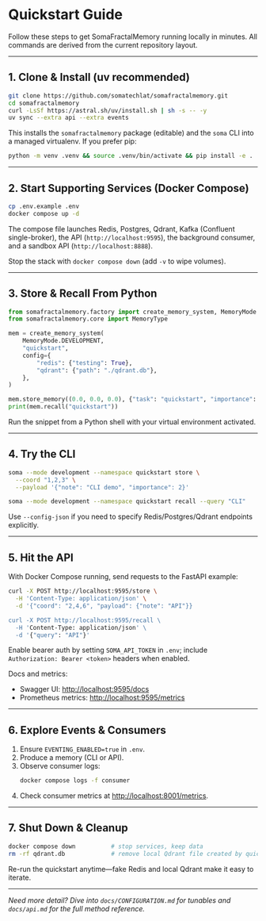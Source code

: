 # Quickstart Guide

Follow these steps to get SomaFractalMemory running locally in minutes. All commands are derived from the current repository layout.

---

## 1. Clone & Install (uv recommended)
```bash
git clone https://github.com/somatechlat/somafractalmemory.git
cd somafractalmemory
curl -LsSf https://astral.sh/uv/install.sh | sh -s -- -y
uv sync --extra api --extra events
```
This installs the `somafractalmemory` package (editable) and the `soma` CLI into a managed virtualenv. If you prefer pip:
```bash
python -m venv .venv && source .venv/bin/activate && pip install -e .
```

---

## 2. Start Supporting Services (Docker Compose)
```bash
cp .env.example .env
docker compose up -d
```
The compose file launches Redis, Postgres, Qdrant, Kafka (Confluent single-broker), the API (`http://localhost:9595`), the background consumer, and a sandbox API (`http://localhost:8888`).

Stop the stack with `docker compose down` (add `-v` to wipe volumes).

---

## 3. Store & Recall From Python
```python
from somafractalmemory.factory import create_memory_system, MemoryMode
from somafractalmemory.core import MemoryType

mem = create_memory_system(
    MemoryMode.DEVELOPMENT,
    "quickstart",
    config={
        "redis": {"testing": True},
        "qdrant": {"path": "./qdrant.db"},
    },
)

mem.store_memory((0.0, 0.0, 0.0), {"task": "quickstart", "importance": 4}, MemoryType.EPISODIC)
print(mem.recall("quickstart"))
```
Run the snippet from a Python shell with your virtual environment activated.

---

## 4. Try the CLI
```bash
soma --mode development --namespace quickstart store \
  --coord "1,2,3" \
  --payload '{"note": "CLI demo", "importance": 2}'

soma --mode development --namespace quickstart recall --query "CLI"
```
Use `--config-json` if you need to specify Redis/Postgres/Qdrant endpoints explicitly.

---

## 5. Hit the API
With Docker Compose running, send requests to the FastAPI example:
```bash
curl -X POST http://localhost:9595/store \
  -H 'Content-Type: application/json' \
  -d '{"coord": "2,4,6", "payload": {"note": "API"}}

curl -X POST http://localhost:9595/recall \
  -H 'Content-Type: application/json' \
  -d '{"query": "API"}'
```
Enable bearer auth by setting `SOMA_API_TOKEN` in `.env`; include `Authorization: Bearer <token>` headers when enabled.

Docs and metrics:
- Swagger UI: <http://localhost:9595/docs>
- Prometheus metrics: <http://localhost:9595/metrics>

---

## 6. Explore Events & Consumers
1. Ensure `EVENTING_ENABLED=true` in `.env`.
2. Produce a memory (CLI or API).
3. Observe consumer logs:
   ```bash
   docker compose logs -f consumer
   ```
4. Check consumer metrics at <http://localhost:8001/metrics>.

---

## 7. Shut Down & Cleanup
```bash
docker compose down          # stop services, keep data
rm -rf qdrant.db             # remove local Qdrant file created by quickstart
```
Re-run the quickstart anytime—fake Redis and local Qdrant make it easy to iterate.

---

*Need more detail? Dive into `docs/CONFIGURATION.md` for tunables and `docs/api.md` for the full method reference.*
